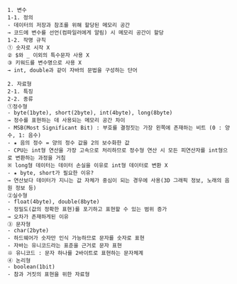 	1. 변수
	1-1. 정의
	- 데이터의 저장과 참조를 위해 할당된 메모리 공간
	→ 코드에 변수를 선언(컴파일러에게 알림) 시 메모리 공간이 할당
	1-2. 작명 규칙
	① 숫자로 시작 X
	② $와 _ 이외의 특수문자 사용 X
	③ 키워드를 변수명으로 사용 X
	→ int, double과 같이 자바의 문법을 구성하는 단어

	2. 자료형
	2-1. 특징
	2-2. 종류
	①정수형
	- byte(1byte), short(2byte), int(4byte), long(8byte)
	→ 정수를 표현하는 데 사용되는 메모리 공간 차이
	- MSB(Most Significant Bit) : 부호를 결정짓는 가장 왼쪽에 존재하는 비트 (0 : 양수, 1: 음수)
	- ★ 음의 정수 = 양의 정수 값을 2의 보수화한 값  
	- CPU는 int형 연산을 가장 고속으로 처리하므로 정수형 연산 시 모든 피연산자를 int형으로 변환하는 과정을 거침
	※ long형 데이터는 데이터 손실을 이유로 int형 데이터로 변환 X
	- ★ byte, short가 필요한 이유?
	→ 연산보다 데이터가 지니는 값 자체가 중심이 되는 경우에 사용(3D 그래픽 정보, 노래의 음원 정보 등)
	②실수형
	- float(4byte), double(8byte)
	- 정밀도(값의 정확한 표현)를 포기하고 표현할 수 있는 범위 증가
	→ 오차가 존재하게된 이유
	③ 문자형
	- char(2byte)
	- 하드웨어가 숫자만 인식 가능하므로 문자를 숫자로 표현
	- 자바는 유니코드라는 표준을 근거로 문자 표현
	※ 유니코드 : 문자 하나를 2바이트로 표현하는 문자체계
	④ 논리형
	- boolean(1bit)
	- 참과 거짓의 표현을 위한 자료형
